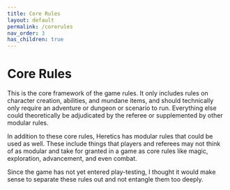 ```yaml
---
title: Core Rules
layout: default
permalink: /corerules
nav_order: 3
has_children: true
---
```



# Core Rules

This is the core framework of the game rules. 
It only includes rules on character creation, abilities, and mundane items, and should technically only require an adventure or dungeon or scenario to run. 
Everything else could theoretically be adjudicated by the referee or supplemented by other modular rules.

In addition to these core rules, Heretics has modular rules that could be used as well. 
These include things that players and referees may not think of as modular and take for granted in a game as core rules like magic, exploration, advancement, and even combat.

Since the game has not yet entered play-testing, I thought it would make sense to separate these rules out and not entangle them too deeply.